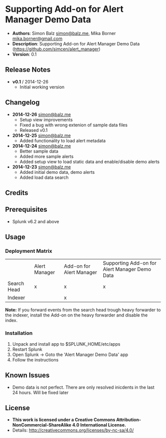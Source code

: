 # Supporting Add-on for Alert Manager Demo Data
- **Authors**:		Simon Balz <simon@balz.me>, Mika Borner <mika.borner@gmail.com>
- **Description**:	Supporting Add-on for Alert Manager Demo Data (https://github.com/simcen/alert_manager)
- **Version**: 		0.1

## Release Notes
- **v0.1**  /   2014-12-26
    - Initial working version

## Changelog
- **2014-12-26** simon@balz.me
    - Setup view improvements
    - Fixed a bug with wrong extenion of sample data files
    - Released v0.1
- **2014-12-25** simon@balz.me
    - Added functionality to load alert metadata
- **2014-12-24** simon@balz.me
	- Better sample data
	- Added more sample alerts
    - Added setup view to load static data and enable/disable demo alerts
- **2014-12-23** simon@balz.me
	- Added initial demo data, demo alerts
	- Added load data search

## Credits

## Prerequisites
- Splunk v6.2 and above

## Usage
### Deployment Matrix

<table>
	<tr>
		<td></td>
		<td>Alert Manager</td>
		<td>Add-on for Alert Manager</td>
        <td>Supporting Add-on for Alert Manager Demo Data</td>
	</tr>
    <tr>
        <td>Search Head</td>
        <td>x</td>
        <td>x</td>
        <td>x</td>
    </tr>
    <tr>
    	<td>Indexer</td>
    	<td></td>
    	<td>x</td>
        <td></td>
    </tr>
</table>

**Note:** If you forward events from the search head trough heavy forwarder to the indexer, install the Add-on on the heavy forwarder and disable the index.

### Installation
1. Unpack and install app to $SPLUNK_HOME/etc/apps
2. Restart Splunk
3. Open Splunk -> Goto the 'Alert Manager Demo Data' app
4. Follow the instructions

## Known Issues
- Demo data is not perfect. There are only resolved inicdents in the last 24 hours. Will be fixed later

## License
- **This work is licensed under a Creative Commons Attribution-NonCommercial-ShareAlike 4.0 International License.**
- Details: <http://creativecommons.org/licenses/by-nc-sa/4.0/>
